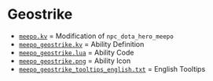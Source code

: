 # Geostrike

- [`meepo.kv`](meepo.kv) = Modification of `npc_dota_hero_meepo`
- [`meepo_geostrike.kv`](meepo_geostrike.kv) = Ability Definition
- [`meepo_geostrike.lua`](meepo_geostrike.lua) = Ability Code
- [`meepo_geostrike.png`](meepo_geostrike.png) = Ability Icon
- [`meepo_geostrike_tooltips_english.txt`](meepo_geostrike_tooltips_english.txt) = English Tooltips

